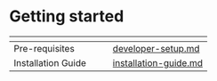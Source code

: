 # Getting started



<table data-view="cards"><thead><tr><th></th><th></th><th></th><th data-hidden data-card-target data-type="content-ref"></th></tr></thead><tbody><tr><td>Pre-requisites</td><td></td><td></td><td><a href="../../developer-documentation/developer-setup.md">developer-setup.md</a></td></tr><tr><td>Installation Guide</td><td></td><td></td><td><a href="../../developer-documentation/installation-guide.md">installation-guide.md</a></td></tr></tbody></table>
